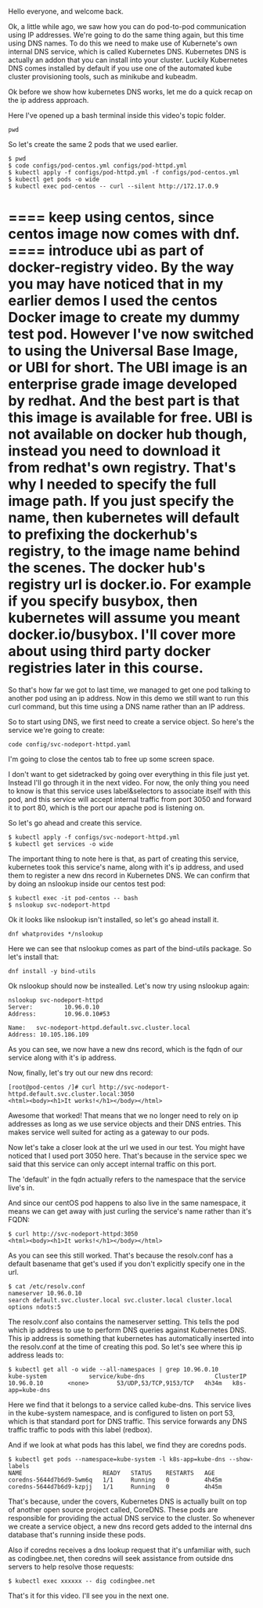 Hello everyone, and welcome back.

Ok, a little while ago, we saw how you can do pod-to-pod communication using IP addresses. We're going to do the same thing again, but this time using DNS names. To do this we need to make use of Kubernete's own internal DNS service, which is called Kubernetes DNS. Kubernetes DNS is actually an addon that you can install into your cluster. Luckily Kubernetes DNS comes installed by default if you use one of the automated kube cluster provisioning tools, such as minikube and kubeadm. 

Ok before we show how kubernetes DNS works, let me do a quick recap on the ip address approach. 

Here I've opened up a bash terminal inside this video's topic folder. 

```
pwd
```


So let's create the same 2 pods that we used earlier. 

```
$ pwd
$ code configs/pod-centos.yml configs/pod-httpd.yml
$ kubectl apply -f configs/pod-httpd.yml -f configs/pod-centos.yml
$ kubectl get pods -o wide
$ kubectl exec pod-centos -- curl --silent http://172.17.0.9
```
==== keep using centos, since centos image now comes with dnf. 
==== introduce ubi as part of docker-registry video. 
By the way you may have noticed that in my earlier demos I used the centos Docker image to create my dummy test pod. However I've now switched to using the Universal Base Image, or UBI for short. The UBI image is an enterprise grade image developed by redhat. And the best part is that this image is available for free. UBI is not available on docker hub though, instead you need to download it from redhat's own registry. That's why I needed to specify the full image path. If you just specify the name, then kubernetes will default to prefixing the dockerhub's registry, to the image name behind the scenes. The docker hub's registry url is docker.io. For example if you specify busybox, then kubernetes will assume you meant docker.io/busybox. I'll cover more about using third party docker registries later in this course. 
====

So that's how far we got to last time, we managed to get one pod talking to another pod using an ip address. Now in this demo we still want to run this curl command, but this time using a DNS name rather than an IP address.


So to start using DNS, we first need to create a service object. So here's the service we're going to create:

```
code config/svc-nodeport-httpd.yaml
```

I'm going to close the centos tab to free up some screen space. 

I don't want to get sidetracked by going over everything in this file just yet. Instead I'll go through it in the next video. For now, the only thing you need to know is that this service uses label&selectors to associate itself with this pod, and this service will accept internal traffic from port 3050 and forward it to port 80, which is the port our apache pod is listening on. 


So let's go ahead and create this service.

```
$ kubectl apply -f configs/svc-nodeport-httpd.yml
$ kubectl get services -o wide
```

The important thing to note here is that, as part of creating this service, kubernetes took this service's name, along with it's ip address, and used them to register a new dns record in Kubernetes DNS. We can confirm that by doing an nslookup inside our centos test pod:

```
$ kubectl exec -it pod-centos -- bash
$ nslookup svc-nodeport-httpd
```

Ok it looks like nslookup isn't installed, so let's go ahead install it.


```
dnf whatprovides */nslookup
```

Here we can see that nslookup comes as part of the bind-utils package. So let's install that:

```
dnf install -y bind-utils
```

Ok nslookup should now be instealled. Let's now try using nslookup again:

```
nslookup svc-nodeport-httpd
Server:         10.96.0.10
Address:        10.96.0.10#53

Name:   svc-nodeport-httpd.default.svc.cluster.local
Address: 10.105.186.109
```

As you can see, we now have a new dns record, which is the fqdn of our service along with it's ip address. 


Now, finally, let's try out our new dns record:


```
[root@pod-centos /]# curl http://svc-nodeport-httpd.default.svc.cluster.local:3050
<html><body><h1>It works!</h1></body></html>
```

Awesome that worked! That means that we no longer need to rely on ip addresses as long as we use service objects and their DNS entries. This makes service well suited for acting as a gateway to our pods.

Now let's take a closer look at the url we used in our test. You might have noticed that I used port 3050 here. That's because in the service spec we said that this service can only accept internal traffic on this port.


The 'default' in the fqdn actually refers to the namespace that the service live's in. 

And since our centOS pod happens to also live in the same namespace, it means we can get away with just curling the service's name rather than it's FQDN:

```
$ curl http://svc-nodeport-httpd:3050
<html><body><h1>It works!</h1></body></html>
```

As you can see this still worked. That's because the resolv.conf has a default basename that get's used if you don't explicitly specify one in the url. 

```
$ cat /etc/resolv.conf 
nameserver 10.96.0.10
search default.svc.cluster.local svc.cluster.local cluster.local
options ndots:5
```

The resolv.conf also contains the nameserver setting. This tells the pod which ip address to use to perform DNS queries against Kubernetes DNS. This ip address is something that kubernetes has automatically inserted into the resolv.conf at the time of creating this pod. So let's see where this ip address leads to:
```
$ kubectl get all -o wide --all-namespaces | grep 10.96.0.10
kube-system            service/kube-dns                    ClusterIP   10.96.0.10       <none>        53/UDP,53/TCP,9153/TCP   4h34m   k8s-app=kube-dns
```

Here we find that it belongs to a service called kube-dns. This service lives in the kube-system namespace, and is configured to listen on port 53, which is that standard port for DNS traffic. This service forwards any DNS traffic traffic to pods with this label (redbox).

And if we look at what pods has this label, we find they are coredns pods. 


```
$ kubectl get pods --namespace=kube-system -l k8s-app=kube-dns --show-labels
NAME                       READY   STATUS    RESTARTS   AGE
coredns-5644d7b6d9-5wm6q   1/1     Running   0          4h45m
coredns-5644d7b6d9-kzpjj   1/1     Running   0          4h45m
```

That's because, under the covers, Kubernetes DNS is actually built on top of another open source project called, CoreDNS. These pods are responsible for providing the actual DNS service to the cluster. So whenever we create a service object, a new dns record gets added to the internal dns database that's running inside these pods. 

Also if coredns receives a dns lookup request that it's unfamiliar with, such as codingbee.net, then coredns will seek assistance from outside dns servers to help resolve those requests:  

```
$ kubectl exec xxxxxx -- dig codingbee.net
```

That's it for this video. I'll see you in the next one. 



